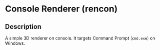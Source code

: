 # Console Renderer (rencon)

## Description

A simple 3D renderer on console. It targets Command Prompt (`cmd.exe`) on Windows.
